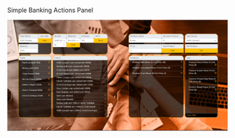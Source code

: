 Simple Banking Actions Panel


![MELIHCENGELLI](https://raw.githubusercontent.com/melihcengelli/Simple-Banking-Actions-Panel/main/melihcengelli.png?token=GHSAT0AAAAAABRIHPXNSEBM4CIR7LN47PN2YQQIIUA)
